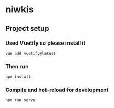 # niwkis

## Project setup
### Used Vuetify so please install it

```
vue add vuetify@latest
```
### Then run
```
npm install
```

### Compile and hot-reload for development
```
npm run serve
```
